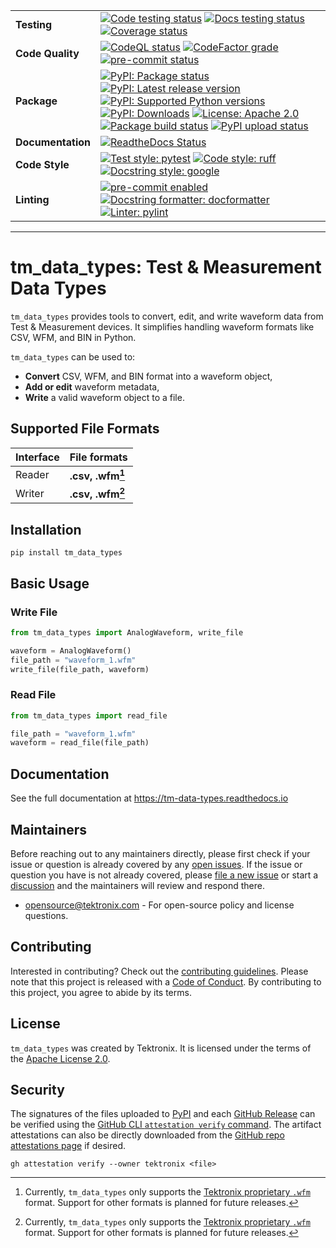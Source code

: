 <div markdown="1" class="custom-badge-table">

|                   |                                                                                                                                                                                                                                                                                                                                                                                                                                                                                                                                                                                                                                                                                                                                                                                                                                                                                                                                                                                                                                                                                                        |
| ----------------- | ------------------------------------------------------------------------------------------------------------------------------------------------------------------------------------------------------------------------------------------------------------------------------------------------------------------------------------------------------------------------------------------------------------------------------------------------------------------------------------------------------------------------------------------------------------------------------------------------------------------------------------------------------------------------------------------------------------------------------------------------------------------------------------------------------------------------------------------------------------------------------------------------------------------------------------------------------------------------------------------------------------------------------------------------------------------------------------------------------ |
| **Testing**       | [![Code testing status](https://github.com/tektronix/tm_data_types/actions/workflows/test-code.yml/badge.svg?branch=main)](https://github.com/tektronix/tm_data_types/actions/workflows/test-code.yml) [![Docs testing status](https://github.com/tektronix/tm_data_types/actions/workflows/test-docs.yml/badge.svg?branch=main)](https://github.com/tektronix/tm_data_types/actions/workflows/test-docs.yml) [![Coverage status](https://codecov.io/gh/tektronix/tm_data_types/branch/main/graph/badge.svg)](https://codecov.io/gh/tektronix/tm_data_types)                                                                                                                                                                                                                                                                                                                                                                                                                                                                                                                                           |
| **Code Quality**  | [![CodeQL status](https://github.com/tektronix/tm_data_types/actions/workflows/codeql-analysis.yml/badge.svg?branch=main)](https://github.com/tektronix/tm_data_types/actions/workflows/codeql-analysis.yml) [![CodeFactor grade](https://www.codefactor.io/repository/github/tektronix/tm_data_types/badge)](https://www.codefactor.io/repository/github/tektronix/tm_data_types) [![pre-commit status](https://results.pre-commit.ci/badge/github/tektronix/tm_data_types/main.svg)](https://results.pre-commit.ci/latest/github/tektronix/tm_data_types/main)                                                                                                                                                                                                                                                                                                                                                                                                                                                                                                                                       |
| **Package**       | [![PyPI: Package status](https://img.shields.io/pypi/status/tm_data_types?logo=pypi)](https://pypi.org/project/tm_data_types/) [![PyPI: Latest release version](https://img.shields.io/pypi/v/tm_data_types?logo=pypi)](https://pypi.org/project/tm_data_types/) [![PyPI: Supported Python versions](https://img.shields.io/pypi/pyversions/tm_data_types?logo=python)](https://pypi.org/project/tm_data_types/) [![PyPI: Downloads](https://static.pepy.tech/badge/tm-data-types)](https://pepy.tech/projects/tm-data-types) [![License: Apache 2.0](https://img.shields.io/pypi/l/tm_data_types)](https://github.com/tektronix/tm_data_types/blob/main/LICENSE.md) [![Package build status](https://github.com/tektronix/tm_data_types/actions/workflows/package-build.yml/badge.svg?branch=main)](https://github.com/tektronix/tm_data_types/actions/workflows/package-build.yml) [![PyPI upload status](https://github.com/tektronix/tm_data_types/actions/workflows/package-release.yml/badge.svg?branch=main)](https://github.com/tektronix/tm_data_types/actions/workflows/package-release.yml) |
| **Documentation** | [![ReadtheDocs Status](https://img.shields.io/readthedocs/tm_data_types/stable?logo=readthedocs)](https://tm-data-types.readthedocs.io)                                                                                                                                                                                                                                                                                                                                                                                                                                                                                                                                                                                                                                                                                                                                                                                                                                                                                                                                                                |
| **Code Style**    | [![Test style: pytest](https://img.shields.io/badge/test%20style-pytest-blue)](https://github.com/pytest-dev/pytest) [![Code style: ruff](https://img.shields.io/badge/code%20style-ruff-black)](https://docs.astral.sh/ruff/formatter/) [![Docstring style: google](https://img.shields.io/badge/docstring%20style-google-tan)](https://google.github.io/styleguide/pyguide.html)                                                                                                                                                                                                                                                                                                                                                                                                                                                                                                                                                                                                                                                                                                                     |
| **Linting**       | [![pre-commit enabled](https://img.shields.io/badge/pre--commit-enabled-brightgreen?logo=pre-commit)](https://github.com/pre-commit/pre-commit) [![Docstring formatter: docformatter](https://img.shields.io/badge/docstring%20formatter-docformatter-tan)](https://github.com/PyCQA/docformatter)[![Linter: pylint](https://img.shields.io/badge/linter-pylint-purple)](https://github.com/pylint-dev/pylint)                                                                                                                                                                                                                                                                                                                                                                                                                                                                                                                                                                                                                                                                                         |

</div>

---

# tm_data_types: Test & Measurement Data Types

`tm_data_types` provides tools to convert, edit, and write waveform data from Test & Measurement devices.
It simplifies handling waveform formats like CSV, WFM, and BIN in Python.

`tm_data_types` can be used to:

- **Convert** CSV, WFM, and BIN format into a waveform object,
- **Add or edit** waveform metadata,
- **Write** a valid waveform object to a file.

## Supported File Formats

<div markdown="1" class="custom-table-center-cells support-table">

| Interface | File formats       |
| --------- | ------------------ |
| Reader    | **.csv, .wfm[^1]** |
| Writer    | **.csv, .wfm[^1]** |

</div>

## Installation

```shell
pip install tm_data_types
```

## Basic Usage

### Write File

```python
from tm_data_types import AnalogWaveform, write_file

waveform = AnalogWaveform()
file_path = "waveform_1.wfm"
write_file(file_path, waveform)
```

### Read File

```python
from tm_data_types import read_file

file_path = "waveform_1.wfm"
waveform = read_file(file_path)
```

## Documentation

See the full documentation at <https://tm-data-types.readthedocs.io>

## Maintainers

Before reaching out to any maintainers directly, please first check if
your issue or question is already covered by any [open
issues](https://github.com/tektronix/tm_data_types/issues). If the issue or
question you have is not already covered, please [file a new
issue](https://github.com/tektronix/tm_data_types/issues/new/choose) or
start a
[discussion](https://github.com/tektronix/tm_data_types/discussions) and
the maintainers will review and respond there.

- <opensource@tektronix.com> - For open-source policy and license
    questions.

## Contributing

Interested in contributing? Check out the [contributing guidelines](https://github.com/tektronix/tm_data_types/blob/main/CONTRIBUTING.md). Please
note that this project is released with a [Code of Conduct](https://github.com/tektronix/tm_data_types/blob/main/CODE_OF_CONDUCT.md). By
contributing to this project, you agree to abide by its terms.

## License

`tm_data_types` was created by Tektronix. It is licensed under the terms of
the [Apache License 2.0](https://github.com/tektronix/tm_data_types/blob/main/LICENSE.md).

## Security

The signatures of the files uploaded to [PyPI](https://pypi.org/project/tm_data_types/) and each
[GitHub Release](https://github.com/tektronix/tm_data_types/releases) can be verified using
the [GitHub CLI `attestation verify` command](https://cli.github.com/manual/gh_attestation_verify).
The artifact attestations can also be directly downloaded from the
[GitHub repo attestations page](https://github.com/tektronix/tm_data_types/attestations) if desired.

```shell
gh attestation verify --owner tektronix <file>
```

[^1]: Currently, `tm_data_types` only supports the [Tektronix proprietary `.wfm`](https://download.tek.com/manual/Waveform-File-Format-Manual-077022011.pdf) format. Support for other formats is planned for future releases.
